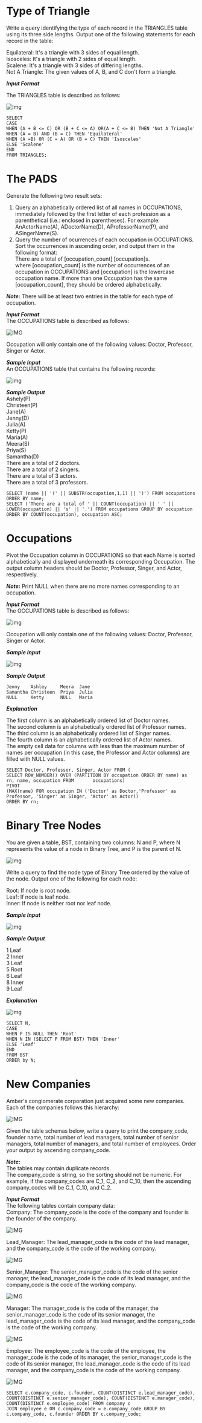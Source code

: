 # Type of Triangle

Write a query identifying the type of each record in the TRIANGLES table using its three side lengths. Output one of the following statements for each record in the table:

Equilateral: It's a triangle with 3 sides of equal length.  
Isosceles: It's a triangle with 2 sides of equal length.  
Scalene: It's a triangle with 3 sides of differing lengths.  
Not A Triangle: The given values of A, B, and C don't form a triangle.

**_Input Format_**

The TRIANGLES table is described as follows:

![img](https://s3.amazonaws.com/hr-challenge-images/12887/1443815629-ac2a843fb7-1.png)

    SELECT
    CASE
    WHEN (A + B <= C) OR (B + C <= A) OR(A + C <= B) THEN 'Not A Triangle'
    WHEN (A = B) AND (B = C) THEN 'Equilateral'
    WHEN (A =B) OR (C = A) OR (B = C) THEN 'Isosceles'
    ELSE 'Scalene'
    END
    FROM TRIANGLES;

# The PADS

Generate the following two result sets:

1. Query an alphabetically ordered list of all names in OCCUPATIONS, immediately followed by the first letter of each profession as a parenthetical (i.e.: enclosed in parentheses). For example: AnActorName(A), ADoctorName(D), AProfessorName(P), and ASingerName(S).
2. Query the number of ocurrences of each occupation in OCCUPATIONS. Sort the occurrences in ascending order, and output them in the following format:  
    There are a total of [occupation_count] [occupation]s.  
   where [occupation_count] is the number of occurrences of an occupation in OCCUPATIONS and [occupation] is the lowercase occupation name. If more than one Occupation has the same [occupation_count], they should be ordered alphabetically.

**_Note:_** There will be at least two entries in the table for each type of occupation.

**_Input Format_**  
The OCCUPATIONS table is described as follows:

![IMG](https://s3.amazonaws.com/hr-challenge-images/12889/1443816414-2a465532e7-1.png)

Occupation will only contain one of the following values: Doctor, Professor, Singer or Actor.

**_Sample Input_**  
An OCCUPATIONS table that contains the following records:

![img](https://s3.amazonaws.com/hr-challenge-images/12889/1443816608-0b4d01d157-2.png)

**_Sample Output_**  
 Ashely(P)  
 Christeen(P)  
 Jane(A)  
 Jenny(D)  
 Julia(A)  
 Ketty(P)  
 Maria(A)  
 Meera(S)  
 Priya(S)  
 Samantha(D)  
 There are a total of 2 doctors.  
 There are a total of 2 singers.  
 There are a total of 3 actors.  
 There are a total of 3 professors.

    SELECT (name || '(' || SUBSTR(occupation,1,1) || ')') FROM occupations ORDER BY name;
    SELECT ('There are a total of ' || COUNT(occupation) || ' ' || LOWER(occupation) || 's' || '.') FROM occupations GROUP BY occupation ORDER BY COUNT(occupation), occupation ASC;

# Occupations

Pivot the Occupation column in OCCUPATIONS so that each Name is sorted alphabetically and displayed underneath its corresponding Occupation. The output column headers should be Doctor, Professor, Singer, and Actor, respectively.

**_Note:_** Print NULL when there are no more names corresponding to an occupation.

**_Input Format_**  
The OCCUPATIONS table is described as follows:

![img](https://s3.amazonaws.com/hr-challenge-images/12889/1443816414-2a465532e7-1.png)

Occupation will only contain one of the following values: Doctor, Professor, Singer or Actor.

**_Sample Input_**

![img](https://s3.amazonaws.com/hr-challenge-images/12890/1443817648-1b2b8add45-2.png)

**_Sample Output_**

    Jenny    Ashley     Meera  Jane
    Samantha Christeen  Priya  Julia
    NULL     Ketty      NULL   Maria

**_Explanation_**

The first column is an alphabetically ordered list of Doctor names.  
The second column is an alphabetically ordered list of Professor names.  
The third column is an alphabetically ordered list of Singer names.  
The fourth column is an alphabetically ordered list of Actor names.  
The empty cell data for columns with less than the maximum number of names per occupation (in this case, the Professor and Actor columns) are filled with NULL values.

    SELECT Doctor, Professor, Singer, Actor FROM (
    SELECT ROW_NUMBER() OVER (PARTITION BY occupation ORDER BY name) as rn, name, occupation FROM       occupations)
    PIVOT
    (MAX(name) FOR occupation IN ('Doctor' as Doctor,'Professor' as Professor, 'Singer' as Singer, 'Actor' as Actor))
    ORDER BY rn;

# Binary Tree Nodes

You are given a table, BST, containing two columns: N and P, where N represents the value of a node in Binary Tree, and P is the parent of N.

![img](https://s3.amazonaws.com/hr-challenge-images/12888/1443818507-5095ab9853-1.png)

Write a query to find the node type of Binary Tree ordered by the value of the node. Output one of the following for each node:

Root: If node is root node.  
Leaf: If node is leaf node.  
Inner: If node is neither root nor leaf node.

**_Sample Input_**

![img](https://s3.amazonaws.com/hr-challenge-images/12888/1443818467-30644673f6-2.png)

**_Sample Output_**

1 Leaf  
2 Inner  
3 Leaf  
5 Root  
6 Leaf  
8 Inner  
9 Leaf

**_Explanation_**

![img](https://s3.amazonaws.com/hr-challenge-images/12888/1443773633-f9e6fd314e-simply_sql_bst.png)

    SELECT N,
    CASE
    WHEN P IS NULL THEN 'Root'
    WHEN N IN (SELECT P FROM BST) THEN 'Inner'
    ELSE 'Leaf'
    END
    FROM BST
    ORDER by N;

# New Companies

Amber's conglomerate corporation just acquired some new companies. Each of the companies follows this hierarchy:

![IMG](https://s3.amazonaws.com/hr-challenge-images/19505/1458531031-249df3ae87-ScreenShot2016-03-21at8.59.56AM.png)

Given the table schemas below, write a query to print the company_code, founder name, total number of lead managers, total number of senior managers, total number of managers, and total number of employees. Order your output by ascending company_code.

**_Note:_**  
The tables may contain duplicate records.  
The company_code is string, so the sorting should not be numeric. For example, if the company_codes are C_1, C_2, and C_10, then the ascending company_codes will be C_1, C_10, and C_2.

**_Input Format_**  
The following tables contain company data:  
Company: The company_code is the code of the company and founder is the founder of the company.

![IMG](https://s3.amazonaws.com/hr-challenge-images/19505/1458531125-deb0a57ae1-ScreenShot2016-03-21at8.50.04AM.png)

Lead_Manager: The lead_manager_code is the code of the lead manager, and the company_code is the code of the working company.

![IMG](https://s3.amazonaws.com/hr-challenge-images/19505/1458534960-2c6d764e3c-ScreenShot2016-03-21at8.50.12AM.png)

Senior_Manager: The senior_manager_code is the code of the senior manager, the lead_manager_code is the code of its lead manager, and the company_code is the code of the working company.

![IMG](https://s3.amazonaws.com/hr-challenge-images/19505/1458534973-6548194998-ScreenShot2016-03-21at8.50.21AM.png)

Manager: The manager_code is the code of the manager, the senior_manager_code is the code of its senior manager, the lead_manager_code is the code of its lead manager, and the company_code is the code of the working company.

![IMG](https://s3.amazonaws.com/hr-challenge-images/19505/1458534988-7fc0af46ce-ScreenShot2016-03-21at8.50.29AM.png)

Employee: The employee_code is the code of the employee, the manager_code is the code of its manager, the senior_manager_code is the code of its senior manager, the lead_manager_code is the code of its lead manager, and the company_code is the code of the working company.

![IMG](https://s3.amazonaws.com/hr-challenge-images/19505/1458535002-d47f63cbb4-ScreenShot2016-03-21at8.50.41AM.png)

    SELECT c.company_code, c.founder, COUNT(DISTINCT e.lead_manager_code), COUNT(DISTINCT e.senior_manager_code), COUNT(DISTINCT e.manager_code), COUNT(DISTINCT e.employee_code) FROM company c
    JOIN employee e ON c.company_code = e.company_code GROUP BY c.company_code, c.founder ORDER BY c.company_code;
